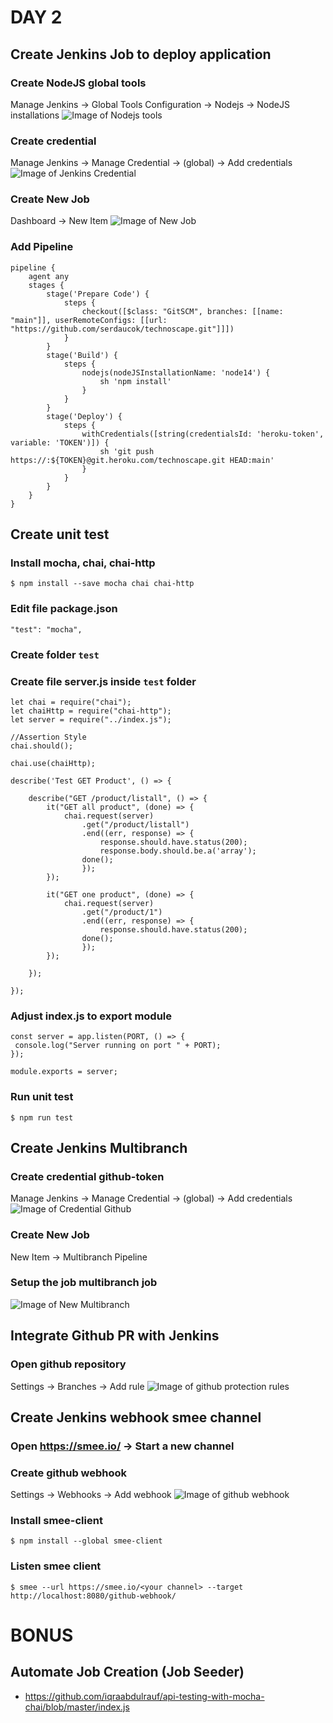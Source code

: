 # DAY 2
## Create Jenkins Job to deploy application

### Create NodeJS global tools
Manage Jenkins -> Global Tools Configuration -> Nodejs -> NodeJS installations
![Image of Nodejs tools](https://github.com/sidiqputra/technoscape-demo/blob/main/docs/images/nodejs-tools.png?raw=true)

### Create credential
Manage Jenkins -> Manage Credential -> (global) -> Add credentials
![Image of Jenkins Credential](https://github.com/sidiqputra/technoscape-demo/blob/main/docs/images/jenkins-credential.png?raw=true)
### Create New Job
Dashboard -> New Item
![Image of New Job](https://github.com/sidiqputra/technoscape-demo/blob/main/docs/images/new-job.png?raw=true)

### Add Pipeline
```
pipeline {
    agent any 
    stages {
        stage('Prepare Code') {
            steps {
                checkout([$class: "GitSCM", branches: [[name: "main"]], userRemoteConfigs: [[url: "https://github.com/serdaucok/technoscape.git"]]])
            }
        }
        stage('Build') {
            steps {
                nodejs(nodeJSInstallationName: 'node14') {
                    sh 'npm install'
                }
            }
        }
        stage('Deploy') {
            steps {
                withCredentials([string(credentialsId: 'heroku-token', variable: 'TOKEN')]) {
                    sh 'git push https://:${TOKEN}@git.heroku.com/technoscape.git HEAD:main'
                }
            }
        }
    }
}
```
## Create unit test
### Install mocha, chai, chai-http
```
$ npm install --save mocha chai chai-http
```

### Edit file package.json 
```
"test": "mocha",
```

### Create folder `test`

### Create file server.js inside `test` folder
```
let chai = require("chai");
let chaiHttp = require("chai-http");
let server = require("../index.js");

//Assertion Style
chai.should();

chai.use(chaiHttp);

describe('Test GET Product', () => {

    describe("GET /product/listall", () => {
        it("GET all product", (done) => {
            chai.request(server)
                .get("/product/listall")
                .end((err, response) => {
                    response.should.have.status(200);
                    response.body.should.be.a('array');
                done();
                });
        });

        it("GET one product", (done) => {
            chai.request(server)
                .get("/product/1")
                .end((err, response) => {
                    response.should.have.status(200);
                done();
                });
        });

    });

});
```
### Adjust index.js to export module
```
const server = app.listen(PORT, () => {
 console.log("Server running on port " + PORT);
});

module.exports = server;
```
### Run unit test
```
$ npm run test
```
## Create Jenkins Multibranch
### Create credential github-token
Manage Jenkins -> Manage Credential -> (global) -> Add credentials
![Image of Credential Github](https://github.com/sidiqputra/technoscape-demo/blob/main/docs/images/credential-github.png?raw=true)

### Create New Job
New Item -> Multibranch Pipeline

### Setup the job multibranch job 
![Image of New Multibranch](https://github.com/sidiqputra/technoscape-demo/blob/main/docs/images/multibranch-settings.png?raw=true)


## Integrate Github PR with Jenkins
### Open github repository
Settings -> Branches -> Add rule
![Image of github protection rules](https://github.com/sidiqputra/technoscape-demo/blob/main/docs/images/github-protection-rules.png?raw=true)

## Create Jenkins webhook smee channel
### Open https://smee.io/ -> Start a new channel
### Create github webhook
Settings -> Webhooks -> Add webhook
![Image of github webhook](https://github.com/sidiqputra/technoscape-demo/blob/main/docs/images/github-webhook.png?raw=true)

### Install smee-client
```
$ npm install --global smee-client
```

### Listen smee client
```
$ smee --url https://smee.io/<your channel> --target http://localhost:8080/github-webhook/
```

# BONUS
## Automate Job Creation (Job Seeder)

- https://github.com/iqraabdulrauf/api-testing-with-mocha-chai/blob/master/index.js